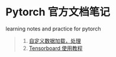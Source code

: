 # Pytorch 官方文档笔记
learning notes and practice for pytorch
> 1. [自定义数据加载，处理](https://github.com/7stitch7/Pytorch-practice/blob/master/face%20poses.ipynb)
> 2. [Tensorboard 使用教程](https://github.com/7stitch7/Pytorch-practice/blob/master/visualisation%20tool.ipynb)
